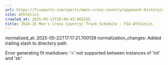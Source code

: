 ```yaml
---
url: https://fiusports.com/sports/mens-cross-country/opponent-history/alabama/350/
site: Athletics
crawled_at: 2025-05-13T10:04:43.665315
title: 2024-25 Men's Cross Country/ Track Schedule - FIU Athletics
---
```

normalized_at: 2025-05-22T17:17:21.700139
normalization_changes: Added trailing slash to directory path

Error generating fit markdown: '<' not supported between instances of 'int' and 'str'